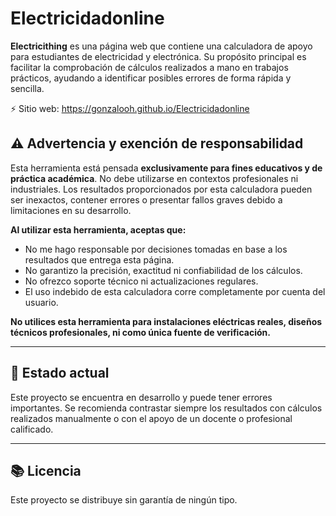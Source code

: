 # Electricidadonline

**Electricithing** es una página web que contiene una calculadora de apoyo para estudiantes de electricidad y electrónica. Su propósito principal es facilitar la comprobación de cálculos realizados a mano en trabajos prácticos, ayudando a identificar posibles errores de forma rápida y sencilla.

⚡ Sitio web: https://gonzalooh.github.io/Electricidadonline

## ⚠️ Advertencia y exención de responsabilidad

Esta herramienta está pensada **exclusivamente para fines educativos y de práctica académica**. No debe utilizarse en contextos profesionales ni industriales. Los resultados proporcionados por esta calculadora pueden ser inexactos, contener errores o presentar fallos graves debido a limitaciones en su desarrollo.

**Al utilizar esta herramienta, aceptas que:**

- No me hago responsable por decisiones tomadas en base a los resultados que entrega esta página.
- No garantizo la precisión, exactitud ni confiabilidad de los cálculos.
- No ofrezco soporte técnico ni actualizaciones regulares.
- El uso indebido de esta calculadora corre completamente por cuenta del usuario.

**No utilices esta herramienta para instalaciones eléctricas reales, diseños técnicos profesionales, ni como única fuente de verificación.**

---

## 🚧 Estado actual

Este proyecto se encuentra en desarrollo y puede tener errores importantes. Se recomienda contrastar siempre los resultados con cálculos realizados manualmente o con el apoyo de un docente o profesional calificado.

---

## 📚 Licencia

Este proyecto se distribuye sin garantía de ningún tipo.
